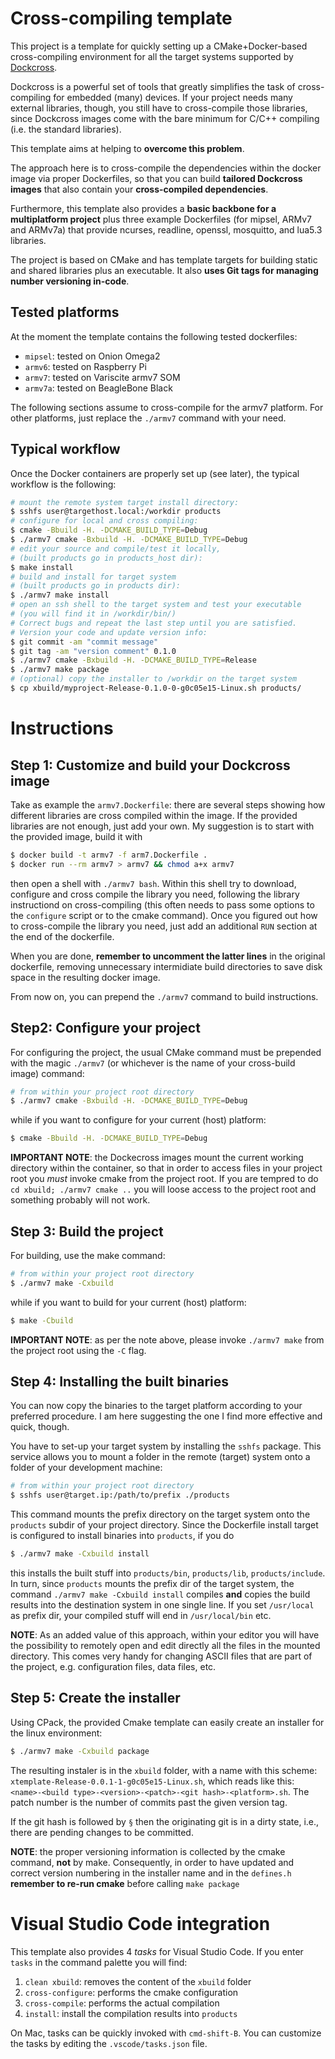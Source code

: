 # Cross-compiling template

This project is a template for quickly setting up a CMake+Docker-based cross-compiling environment for all the target systems supported by [Dockcross](https://github.com/dockcross/dockcross).

Dockcross is a powerful set of tools that greatly simplifies the task of cross-compiling for embedded (many) devices. If your project needs many external libraries, though, you still have to cross-compile those libraries, since Dockcross images come with the bare minimum for C/C++ compiling (i.e. the standard libraries).

This template aims at helping to **overcome this problem**.

The approach here is to cross-compile the dependencies within the docker image via proper Dockerfiles, so that you can build **tailored Dockcross images** that also contain your **cross-compiled dependencies**.

Furthermore, this template also provides a **basic backbone for a multiplatform project** plus three example Dockerfiles (for mipsel, ARMv7 and ARMv7a) that provide ncurses, readline, openssl, mosquitto, and lua5.3 libraries.

The project is based on CMake and has template targets for building static and shared libraries plus an executable. It also **uses Git tags for managing number versioning in-code**.

## Tested platforms
At the moment the template contains the following tested dockerfiles:
* `mipsel`: tested on Onion Omega2
* `armv6`: tested on Raspberry Pi
* `armv7`: tested on Variscite armv7 SOM
* `armv7a`: tested on BeagleBone Black

The following sections assume to cross-compile for the armv7 platform. For other platforms, just replace the `./armv7` command with your need.

## Typical workflow
Once the Docker containers are properly set up (see later), the typical workflow is the following:
```bash
# mount the remote system target install directory:
$ sshfs user@targethost.local:/workdir products
# configure for local and cross compiling:
$ cmake -Bbuild -H. -DCMAKE_BUILD_TYPE=Debug
$ ./armv7 cmake -Bxbuild -H. -DCMAKE_BUILD_TYPE=Debug
# edit your source and compile/test it locally,
# (built products go in products_host dir):
$ make install
# build and install for target system
# (built products go in products dir):
$ ./armv7 make install
# open an ssh shell to the target system and test your executable
# (you will find it in /workdir/bin/)
# Correct bugs and repeat the last step until you are satisfied.
# Version your code and update version info:
$ git commit -am "commit message"
$ git tag -am "version comment" 0.1.0
$ ./armv7 cmake -Bxbuild -H. -DCMAKE_BUILD_TYPE=Release
$ ./armv7 make package
# (optional) copy the installer to /workdir on the target system
$ cp xbuild/myproject-Release-0.1.0-0-g0c05e15-Linux.sh products/
```

# Instructions

## Step 1: Customize and build your Dockcross image
Take as example the `armv7.Dockerfile`: there are several steps showing how different libraries are cross compiled within the image. If the provided libraries are not enough, just add your own. My suggestion is to start with the provided image, build it with
```bash
$ docker build -t armv7 -f arm7.Dockerfile .
$ docker run --rm armv7 > armv7 && chmod a+x armv7
```
then open a shell with `./armv7 bash`. Within this shell try to download, configure and cross compile the library you need, following the library instructiond on cross-compiling (this often needs to pass some options to the `configure` script or to the cmake command).
Once you figured out how to cross-compile the library you need, just add an additional `RUN` section at the end of the dockerfile.

When you are done, **remember to uncomment the latter lines** in the original dockerfile, removing unnecessary intermidiate build directories to save disk space in the resulting docker image.

From now on, you can prepend the `./armv7` command to build instructions.

## Step2: Configure your project
For configuring the project, the usual CMake command must be prepended with the magic `./armv7` (or whichever is the name of your cross-build image) command:
```bash
# from within your project root directory
$ ./armv7 cmake -Bxbuild -H. -DCMAKE_BUILD_TYPE=Debug
```
while if you want to configure for your current (host) platform:
```bash
$ cmake -Bbuild -H. -DCMAKE_BUILD_TYPE=Debug
```

**IMPORTANT NOTE**: the Dockecross images mount the current working directory within the container, so that in order to access files in your project root you *must* invoke cmake from the project root. If you are tempred to do `cd xbuild; ./armv7 cmake ..` you will loose access to the project root and something probably will not work.

## Step 3: Build the project
For building, use the make command:
```bash
# from within your project root directory
$ ./armv7 make -Cxbuild
```
while if you want to build for your current (host) platform:
```bash
$ make -Cbuild
```

**IMPORTANT NOTE**: as per the note above, please invoke `./armv7 make` from the project root using the `-C` flag.

## Step 4: Installing the built binaries
You can now copy the binaries to the target platform according to your preferred procedure. I am here suggesting the one I find more effective and quick, though.

You have to set-up your target system by installing the `sshfs` package. This service allows you to mount a folder in the remote (target) system onto a folder of your development machine:
```bash
# from within your project root directory
$ sshfs user@target.ip:/path/to/prefix ./products
```

This command mounts the prefix directory on the target system onto the `products` subdir of your project directory. Since the Dockerfile install target is configured to install binaries into `products`, if you do
```bash
$ ./armv7 make -Cxbuild install
```
this installs the built stuff into `products/bin`, `products/lib`, `products/include`. In turn, since `products` mounts the prefix dir of the target system, the command `./armv7 make -Cxbuild install` compiles **and** copies the build results into the destination system in one single line. If you set `/usr/local` as prefix dir, your compiled stuff will end in `/usr/local/bin` etc.

**NOTE**: As an added value of this approach, within your editor you will have the possibility to remotely open and edit directly all the files in the mounted directory. This comes very handy for changing ASCII files that are part of the project, e.g. configuration files, data files, etc.

## Step 5: Create the installer
Using CPack, the provided Cmake template can easily create an installer for the linux environment:
```bash
$ ./armv7 make -Cxbuild package
```
The resulting instaler is in the `xbuild` folder, with a name with this scheme: `xtemplate-Release-0.0.1-1-g0c05e15-Linux.sh`, which reads like this: `<name>-<build type>-<version>-<patch>-<git hash>-<platform>.sh`. The patch number is the number of commits past the given version tag. 

If the git hash is followed by `§` then the originating git is in a dirty state, i.e., there are pending changes to be committed.

**NOTE**: the proper versioning information is collected by the cmake command, **not** by make. Consequently, in order to have updated and correct version numbering in the installer name and in the `defines.h` **remember to re-run cmake** before calling `make package`

# Visual Studio Code integration
This template also provides 4 *tasks* for Visual Studio Code. If you enter `tasks` in the command palette you will find:
1. `clean xbuild`: removes the content of the `xbuild` folder
2. `cross-configure`: performs the cmake configuration
3. `cross-compile`: performs the actual compilation
4. `install`: install the compilation results into `products`

On Mac, tasks can be quickly invoked with `cmd-shift-B`.
You can customize the tasks by editing the `.vscode/tasks.json` file.
